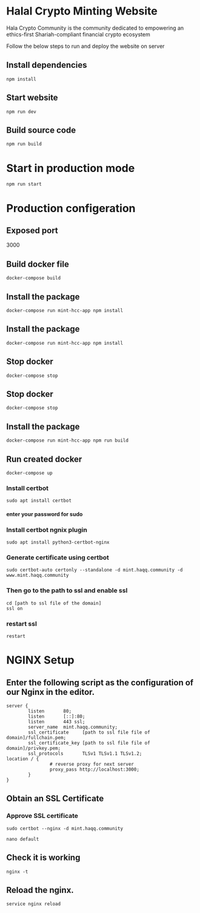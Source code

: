 # Halal Crypto Minting Website

Hala Crypto Community is the community dedicated to empowering an ethics-first Shariah-compliant financial crypto ecosystem


Follow the below steps to run and deploy the website on server

## Install dependencies

```shell
npm install
```
## Start website

```shell
npm run dev
```

## Build source code

```shell
npm run build
```

# Start in production mode

```shell
npm run start
```


# Production configeration

## Exposed port
3000

## Build docker file

```shell
docker-compose build
```

## Install the package
```shell
docker-compose run mint-hcc-app npm install
```

## Install the package
```shell
docker-compose run mint-hcc-app npm install
```

## Stop docker
```shell
docker-compose stop
```

## Stop docker
```shell
docker-compose stop
```

## Install the package
```shell
docker-compose run mint-hcc-app npm run build
```

## Run created docker 

```shell
docker-compose up
```


### Install certbot
```shell
sudo apt install certbot 
```
#### enter your password for sudo 

### Install certbot ngnix plugin 
```shell
sudo apt install python3-certbot-nginx
```

### Generate certificate using certbot
```shell
sudo certbot-auto certonly --standalone -d mint.haqq.community -d www.mint.haqq.community
```

### Then go to the path to ssl and enable ssl 

```shell
cd [path to ssl file of the domain]
ssl on
```

### restart ssl

```shell
restart
```




# NGINX Setup

## Enter the following script as the configuration of our Nginx in the editor.

```shell
server {
        listen       80;
        listen       [::]:80;
        listen       443 ssl;
        server_name  mint.haqq.community;
        ssl_certificate     [path to ssl file file of domain]/fullchain.pem;
        ssl_certificate_key [path to ssl file file of domain]/privkey.pem;
        ssl_protocols       TLSv1 TLSv1.1 TLSv1.2;
location / {
                # reverse proxy for next server
                proxy_pass http://localhost:3000;
        }
}
```


## Obtain an SSL Certificate 


### Approve SSL certificate
```shell
sudo certbot --nginx -d mint.haqq.community
```

```shell
nano default
```

## Check it is working 

```shell
nginx -t 
```

## Reload the nginx.

```shell
service nginx reload
```
